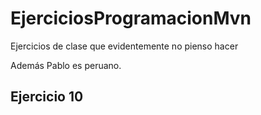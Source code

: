 # EjerciciosProgramacionMvn
Ejercicios de clase que evidentemente no pienso hacer

Además Pablo es peruano. 

## Ejercicio 10

